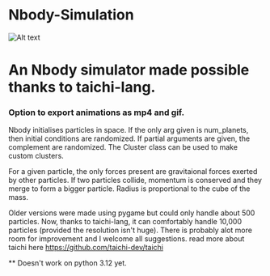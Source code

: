 # Nbody-Simulation
![ Alt text](https://github.com/Andrewnolan13/Nbody-Simulation/blob/main/output_gif.gif)

# An Nbody simulator made possible thanks to taichi-lang.
### Option to export animations as mp4 and gif. 

Nbody initialises particles in space. If the only arg given is num_planets, then initial conditions are randomized. If partial arguments are given, the complement are randomized.
The Cluster class can be used to make custom clusters.

For a given particle, the only forces present are gravitaional forces exerted by other particles. If two particles collide, momentum is conserved and they merge to form a bigger particle.
Radius is proportional to the cube of the mass.

Older versions were made using pygame but could only handle about 500 particles. Now, thanks to taichi-lang, it can comfortably handle 10,000 particles (provided the resolution isn't huge).
There is probably alot more room for improvement and I welcome all suggestions.
read more about taichi here https://github.com/taichi-dev/taichi

** Doesn't work on python 3.12 yet. 
